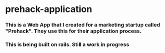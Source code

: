# prehack-application
### This is a Web App that I created for a marketing startup called "Prehack". They use this for their application process.

### This is being built on rails. Still a work in progress
